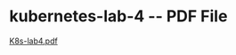 # kubernetes-lab-4 -- PDF File

[K8s-lab4.pdf](https://github.com/user-attachments/files/18785422/K8s-lab4.pdf)
